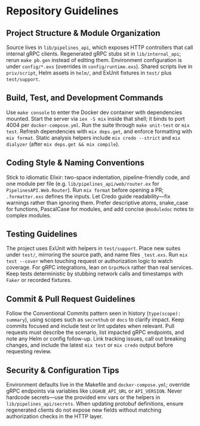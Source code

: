 # Repository Guidelines

## Project Structure & Module Organization
Source lives in `lib/pipelines_api`, which exposes HTTP controllers that call internal gRPC clients. Regenerated gRPC stubs sit in `lib/internal_api`; rerun `make pb.gen` instead of editing them. Environment configuration is under `config/*.exs` (overrides in `config/runtime.exs`). Shared scripts live in `priv/script`, Helm assets in `helm/`, and ExUnit fixtures in `test/` plus `test/support`.

## Build, Test, and Development Commands
Use `make console` to enter the Docker dev container with dependencies mounted. Start the server via `iex -S mix` inside that shell; it binds to port 4004 per `docker-compose.yml`. Run the suite through `make unit-test` or `mix test`. Refresh dependencies with `mix deps.get`, and enforce formatting with `mix format`. Static analysis helpers include `mix credo --strict` and `mix dialyzer` (after `mix deps.get && mix compile`).

## Coding Style & Naming Conventions
Stick to idiomatic Elixir: two-space indentation, pipeline-friendly code, and one module per file (e.g. `lib/pipelines_api/web/router.ex` for `PipelinesAPI.Web.Router`). Run `mix format` before opening a PR; `.formatter.exs` defines the inputs. Let Credo guide readability—fix warnings rather than ignoring them. Prefer descriptive atoms, snake_case for functions, PascalCase for modules, and add concise `@moduledoc` notes to complex modules.

## Testing Guidelines
The project uses ExUnit with helpers in `test/support`. Place new suites under `test/`, mirroring the source path, and name files `_test.exs`. Run `mix test --cover` when touching request or authorization logic to watch coverage. For gRPC integrations, lean on `GrpcMock` rather than real services. Keep tests deterministic by stubbing network calls and timestamps with `Faker` or recorded fixtures.

## Commit & Pull Request Guidelines
Follow the Conventional Commits pattern seen in history (`type(scope): summary`), using scopes such as `secrethub` or `docs` to clarify impact. Keep commits focused and include test or lint updates when relevant. Pull requests must describe the scenario, list impacted gRPC endpoints, and note any Helm or config follow-up. Link tracking issues, call out breaking changes, and include the latest `mix test` or `mix credo` output before requesting review.

## Security & Configuration Tips
Environment defaults live in the Makefile and `docker-compose.yml`; override gRPC endpoints via variables like `LOGHUB_API_URL` or `API_VERSION`. Never hardcode secrets—use the provided env vars or the helpers in `lib/pipelines_api/secrets`. When updating protobuf definitions, ensure regenerated clients do not expose new fields without matching authorization checks in the HTTP layer.
